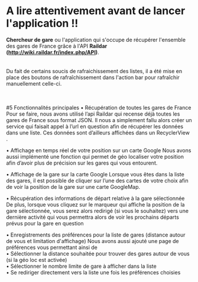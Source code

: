 # A lire attentivement avant de lancer l'application !!

<b>Chercheur de gare</b> ou l'application qui s'occupe de récupérer l'ensemble des gares de France grâce à l'API <b>Raildar (http://wiki.raildar.fr/index.php/API)</b>.
<br>
<br>
<br>
Du fait de certains soucis de rafraichissement des listes, il a été mise en place des boutons de rafraîchissement dans l'action bar pour rafraîchir manuellement celle-ci.
<br>
<br>
<br>

#5 Fonctionnalités principales
  •	Récupération de toutes les gares de France
Pour se faire, nous avons utilisé l’api Raildar qui recense déjà toutes les gares de France sous format JSON. Il nous a simplement fallu alors créer un service qui faisait appel à l’url en question afin de récupérer les données dans une liste. 
Ces données sont d’ailleurs affichées dans un RecyclerView .

  •	Affichage en temps réel de votre position sur un carte Google
Nous avons aussi implémenté une fonction qui permet de géo localiser votre position afin d’avoir plus de précision sur les gares qui vous entourent. 

  •	Affichage de la gare sur la carte Google
Lorsque vous êtes dans la liste des gares, il est possible de cliquer sur l’une des cartes de votre choix afin de voir la position de la gare sur une carte GoogleMap.
  
  •	Récupération des informations de départ relative à la gare sélectionnée
De plus, lorsque vous cliquez sur le marqueur qui affiche la position de la gare sélectionnée, vous serez alors redirigé (si vous le souhaitez) vers une dernière activité qui vous permettra alors de voir les prochains départs prévus pour la gare en question  
  
  •	Enregistrements des préférences pour la liste de gares (distance autour de vous et limitation d'affichage)
Nous avons aussi ajouté une page de préférences vous permettant ainsi de
  <br> •	Sélectionner la distance souhaitée pour trouver des gares autour de vous (si la géo loc est activée)
  <br>  •	Sélectionner le nombre limite de gare à afficher dans la liste 
  <br>  •	Se rediriger directement vers la liste une fois les préférences choisies

